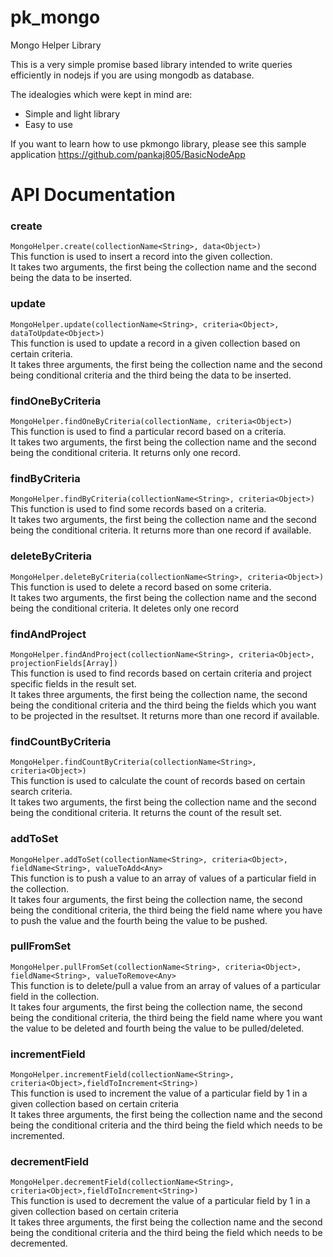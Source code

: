 # pk_mongo

Mongo Helper Library

This is a very simple promise based library intended to write queries efficiently in nodejs if you are using mongodb as database.

The idealogies which were kept in mind are:

* Simple and light library
* Easy to use

If you want to learn how to use pkmongo library, please see this sample application
https://github.com/pankaj805/BasicNodeApp


# API Documentation

### create

`MongoHelper.create(collectionName<String>, data<Object>)`  
This function is used to insert a record into the given collection.  
It takes two arguments, the first being the collection name and the second being the data to be inserted.

### update

`MongoHelper.update(collectionName<String>, criteria<Object>, dataToUpdate<Object>)`  
This function is used to update a record in a given collection based on certain criteria.  
It takes three arguments, the first being the collection name and the second being conditional criteria and the third being the data to be inserted.

### findOneByCriteria

`MongoHelper.findOneByCriteria(collectionName, criteria<Object>)`  
This function is used to find a particular record based on a criteria.  
It takes two arguments, the first being the collection name and the second being the conditional criteria. It returns only one record.

### findByCriteria

`MongoHelper.findByCriteria(collectionName<String>, criteria<Object>)`  
This function is used to find some records based on a criteria.  
It takes two arguments, the first being the collection name and the second being the conditional criteria. It returns more than one record if available.

### deleteByCriteria

`MongoHelper.deleteByCriteria(collectionName<String>, criteria<Object>)`  
This function is used to delete a record based on some criteria.  
It takes two arguments, the first being the collection name and the second being the conditional criteria. It deletes only one record

### findAndProject

`MongoHelper.findAndProject(collectionName<String>, criteria<Object>, projectionFields[Array])`  
This function is used to find records based on certain criteria and project specific fields in the result set.  
It takes three arguments, the first being the collection name, the second being the conditional criteria and the third being the fields which you want to be projected in the resultset. It returns more than one record if available.

### findCountByCriteria

`MongoHelper.findCountByCriteria(collectionName<String>, criteria<Object>)`  
This function is used to calculate the count of records based on certain search criteria.  
It takes two arguments, the first being the collection name and the second being the conditional criteria. It returns the count of the result set.

### addToSet

`MongoHelper.addToSet(collectionName<String>, criteria<Object>, fieldName<String>, valueToAdd<Any>`  
This function is to push a value to an array of values of a particular field in the collection.  
It takes four arguments, the first being the collection name, the second being the conditional criteria, the third being the field name where you have to push the value and the fourth being the value to be pushed.

### pullFromSet

`MongoHelper.pullFromSet(collectionName<String>, criteria<Object>, fieldName<String>, valueToRemove<Any>`  
This function is to delete/pull a value from an array of values of a particular field in the collection.  
It takes four arguments, the first being the collection name, the second being the conditional criteria, the third being the field name where you want the value to be deleted and fourth being the value to be pulled/deleted.

### incrementField

`MongoHelper.incrementField(collectionName<String>, criteria<Object>,fieldToIncrement<String>)`  
This function is used to increment the value of a particular field by 1 in a given collection based on certain criteria  
It takes three arguments, the first being the collection name and the second being the conditional criteria and the third being the field which needs to be incremented.

### decrementField

`MongoHelper.decrementField(collectionName<String>, criteria<Object>,fieldToIncrement<String>)`  
This function is used to decrement the value of a particular field by 1 in a given collection based on certain criteria  
It takes three arguments, the first being the collection name and the second being the conditional criteria and the third being the field which needs to be decremented.


